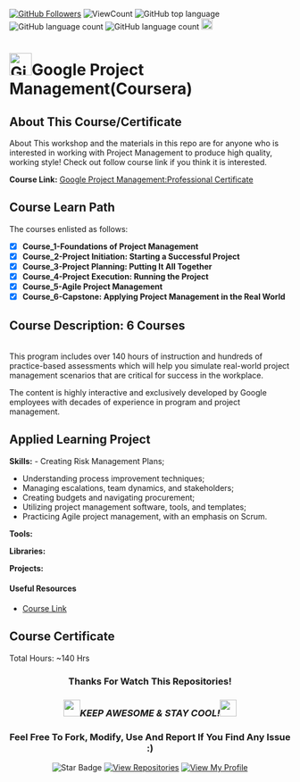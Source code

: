 
<a href="https://github.com/bdfd"><img src="https://img.shields.io/github/followers/bdfd?label=Follow%20Me&logo=github" alt="GitHub Followers" /></a>
![ViewCount](https://views.whatilearened.today/views/github/BDFD-LearningGround/Coursera_Google-Project-Management.svg?cache=remove)
![GitHub top language](https://img.shields.io/github/languages/top/BDFD-LearningGround/Coursera_Google-Project-Management?style=flat)
![GitHub language count](https://img.shields.io/github/languages/count/BDFD-LearningGround/Coursera_Google-Project-Management?style=flat)
![GitHub language count](https://img.shields.io/github/languages/count/BDFD-LearningGround/Coursera_Google-Project-Management?style=flat)
<img height=20 src="https://cdn.jsdelivr.net/gh/bdfd/Personal_Image_Repo/7.Color-Icon/Status/Finish.svg" alt="bdfd" />

<!-- <img height=20 src="https://cdn.jsdelivr.net/gh/bdfd/Personal_Image_Repo/7.Color-Icon/Status/On_Progress.svg" alt="bdfd" /> -->

# <a href="https://github.com/bdfd"><img height=40 src="https://cdn.jsdelivr.net/gh/bdfd/Personal_Image_Repo/4.Stamp/BDFD_Stamp.png" alt="GitHub Followers" /></a>Google Project Management(Coursera)

## About This Course/Certificate

About This workshop and the materials in this repo are for anyone who is interested in working with Project Management to produce high quality, working style! Check out follow course link if you think it is interested.

**Course Link:** [Google Project Management:Professional Certificate](https://www.coursera.org/professional-certificates/google-project-management)

## Course Learn Path

The courses enlisted as follows:

- [x] **Course_1-Foundations of Project Management**
- [x] **Course_2-Project Initiation: Starting a Successful Project**
- [x] **Course_3-Project Planning: Putting It All Together**
- [x] **Course_4-Project Execution: Running the Project**
- [x] **Course_5-Agile Project Management**
- [x] **Course_6-Capstone: Applying Project Management in the Real World**

## Course Description: 6 Courses

<br/>
This program includes over 140 hours of instruction and hundreds of practice-based assessments which will help you simulate real-world project management scenarios that are critical for success in the workplace.

The content is highly interactive and exclusively developed by Google employees with decades of experience in program and project management.

## Applied Learning Project

**Skills:** - Creating Risk Management Plans;

- Understanding process improvement techniques;
- Managing escalations, team dynamics, and stakeholders;
- Creating budgets and navigating procurement;
- Utilizing project management software, tools, and templates;
- Practicing Agile project management, with an emphasis on Scrum.

**Tools:**

**Libraries:**

**Projects:**

#### Useful Resources

- [Course Link](https://www.coursera.org/professional-certificates/google-project-management)

## Course Certificate

Total Hours: ~140 Hrs

<div align="center">

### Thanks For Watch This Repositories!

### <img src="https://media.giphy.com/media/WUlplcMpOCEmTGBtBW/giphy.gif" width="30"><i>KEEP AWESOME & STAY COOL!</i><img src="https://media.giphy.com/media/WUlplcMpOCEmTGBtBW/giphy.gif" width="30">

### Feel Free To Fork, Modify, Use And Report If You Find Any Issue :)

![Star Badge](https://img.shields.io/static/v1?label=%F0%9F%8C%9F&message=If%20Useful&style=style=flat&color=BC4E99)
[![View Repositories](https://img.shields.io/badge/View-My_Repositories-blue?logo=GitHub)](https://github.com/bdfd?tab=repositories)
[![View My Profile](https://img.shields.io/badge/View-My_Profile-green?logo=GitHub)](https://github.com/bdfd)

</div>

<!-- ![Certificate](https://cdn.jsdelivr.net/gh/BDFD-LearningGround/Certificate-Folder/6.0-Others/Course-Version%20Control%20with%20Git/Course-Version%20Control%20with%20Git.jpeg) -->
